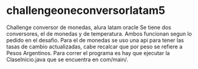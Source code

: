 # challengeoneconversorlatam5
Challenge conversor de monedas, alura latam oracle
Se tiene dos conversores, el de monedas y de temperatura. Ambos funcionan segun lo pedido en el desafio. Para el de monedas se uso una api para tener las tasas de cambio actualizadas, cabe recalcar que por peso se refiere a Pesos Argentinos.
Para correr el programa es hay que ejecutar la ClaseInicio.java que se encuentra en com/main/.
